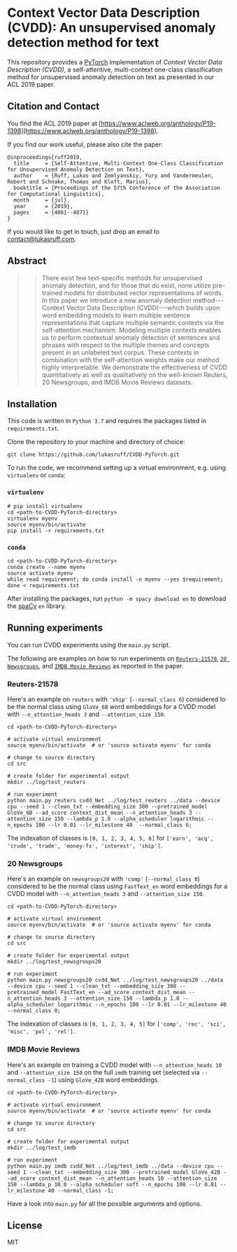 # Context Vector Data Description (CVDD): An unsupervised anomaly detection method for text
This repository provides a [PyTorch](https://pytorch.org/) implementation of *Context Vector Data Description (CVDD)*, 
a self-attentive, multi-context one-class classification method for unsupervised anomaly detection on text as presented 
in our ACL 2019 paper.


## Citation and Contact
You find the ACL 2019 paper at [https://www.aclweb.org/anthology/P19-1398](https://www.aclweb.org/anthology/P19-1398).

If you find our work useful, please also cite the paper:
```
@inproceedings{ruff2019,
  title     = {Self-Attentive, Multi-Context One-Class Classification for Unsupervised Anomaly Detection on Text},
  author    = {Ruff, Lukas and Zemlyanskiy, Yury and Vandermeulen, Robert and Schnake, Thomas and Kloft, Marius},
  booktitle = {Proceedings of the 57th Conference of the Association for Computational Linguistics},
  month     = {jul},
  year      = {2019},
  pages     = {4061--4071}
}
```

If you would like to get in touch, just drop an email to [contact@lukasruff.com](mailto:contact@lukasruff.com).


## Abstract
> > There exist few text-specific methods for unsupervised anomaly detection, and for those that do exist, none utilize pre-trained models for distributed vector representations of words. In this paper we introduce a new anomaly detection method---Context Vector Data Description (CVDD)---which builds upon word embedding models to learn multiple sentence representations that capture multiple semantic contexts via the self-attention mechanism. Modeling multiple contexts enables us to perform contextual anomaly detection of sentences and phrases with respect to the multiple themes and concepts present in an unlabeled text corpus. These contexts in combination with the self-attention weights make our method highly interpretable. We demonstrate the effectiveness of CVDD quantitatively as well as qualitatively on the well-known Reuters, 20 Newsgroups, and IMDB Movie Reviews datasets.


## Installation
This code is written in `Python 3.7` and requires the packages listed in `requirements.txt`.

Clone the repository to your machine and directory of choice:
```
git clone https://github.com/lukasruff/CVDD-PyTorch.git
```

To run the code, we recommend setting up a virtual environment, e.g. using `virtualenv` or `conda`:

### `virtualenv`
```
# pip install virtualenv
cd <path-to-CVDD-PyTorch-directory>
virtualenv myenv
source myenv/bin/activate
pip install -r requirements.txt
```

### `conda`
```
cd <path-to-CVDD-PyTorch-directory>
conda create --name myenv
source activate myenv
while read requirement; do conda install -n myenv --yes $requirement; done < requirements.txt
```

After installing the packages, run `python -m spacy download en` to download the [spaCy](https://spacy.io/) `en` 
library.


## Running experiments
You can run CVDD experiments using the `main.py` script.

The following are examples on how to run experiments on 
[`Reuters-21578`](http://www.daviddlewis.com/resources/testcollections/reuters21578/), 
[`20 Newsgroups`](http://qwone.com/~jason/20Newsgroups/), and 
[`IMDB Movie Reviews`](http://ai.stanford.edu/~amaas/data/sentiment/) as reported in the paper.

### Reuters-21578
Here's an example on `reuters` with `'ship'` (`--normal_class 6`) considered to be the normal class using `GloVe_6B` word
embeddings for a CVDD model with `--n_attention_heads 3` and `--attention_size 150`.
```
cd <path-to-CVDD-PyTorch-directory>

# activate virtual environment
source myenv/bin/activate  # or 'source activate myenv' for conda

# change to source directory
cd src

# create folder for experimental output
mkdir ../log/test_reuters

# run experiment
python main.py reuters cvdd_Net ../log/test_reuters ../data --device cpu --seed 1 --clean_txt --embedding_size 300 --pretrained_model GloVe_6B --ad_score context_dist_mean --n_attention_heads 3 --attention_size 150 --lambda_p 1.0 --alpha_scheduler logarithmic --n_epochs 100 --lr 0.01 --lr_milestone 40  --normal_class 6;
```
The indexation of classes is `[0, 1, 2, 3, 4, 5, 6]` for 
`['earn', 'acq', 'crude', 'trade', 'money-fx', 'interest', 'ship']`.

### 20 Newsgroups
Here's an example on `newsgroups20` with `'comp'` (`--normal_class 0`) considered to be the normal class using 
`FastText_en` word embeddings for a CVDD model with `--n_attention_heads 3` and `--attention_size 150`.
```
cd <path-to-CVDD-PyTorch-directory>

# activate virtual environment
source myenv/bin/activate  # or 'source activate myenv' for conda

# change to source directory
cd src

# create folder for experimental output
mkdir ../log/test_newsgroups20

# run experiment
python main.py newsgroups20 cvdd_Net ../log/test_newsgroups20 ../data --device cpu --seed 1 --clean_txt --embedding_size 300 --pretrained_model FastText_en --ad_score context_dist_mean --n_attention_heads 3 --attention_size 150 --lambda_p 1.0 --alpha_scheduler logarithmic --n_epochs 100 --lr 0.01 --lr_milestone 40 --normal_class 0;
```
The indexation of classes is `[0, 1, 2, 3, 4, 5]` for `['comp', 'rec', 'sci', 'misc', 'pol', 'rel']`.

### IMDB Movie Reviews
Here's an example on training a CVDD model with `--n_attention_heads 10` and `--attention_size 150` on the full `imdb`
training set (selected via `--normal_class -1`) using `GloVe_42B` word embeddings.
```
cd <path-to-CVDD-PyTorch-directory>

# activate virtual environment
source myenv/bin/activate  # or 'source activate myenv' for conda

# change to source directory
cd src

# create folder for experimental output
mkdir ../log/test_imdb

# run experiment
python main.py imdb cvdd_Net ../log/test_imdb ../data --device cpu --seed 1 --clean_txt --embedding_size 300 --pretrained_model GloVe_42B --ad_score context_dist_mean --n_attention_heads 10 --attention_size 150 --lambda_p 10.0 --alpha_scheduler soft --n_epochs 100 --lr 0.01 --lr_milestone 40 --normal_class -1;
```

Have a look into `main.py` for all the possible arguments and options.


## License
MIT

